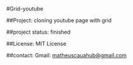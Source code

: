 #Grid-youtube

##Project: cloning youtube page with grid

##project status: finished

##License: MIT License

##contact: Gmail: matheuscauahub@gmail.com
